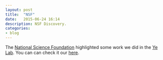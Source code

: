 ```yaml
---
layout: post
title:  "NSF"
date:   2015-06-24 16:14
description: NSF Discovery.
categories:
- blog
---
```


The [National Science Foundation][nsf] highlighted some work we did in the [Ye Lab][yelab]. You can can check it our [here][here].

[nsf]: http://www.nsf.gov/div/index.jsp?div=PHY
[yelab]: http://jilawww.colorado.edu/YeLabs/
[here]: http://www.nsf.gov/discoveries/disc_summ.jsp?cntn_id=135476&org=PHY
